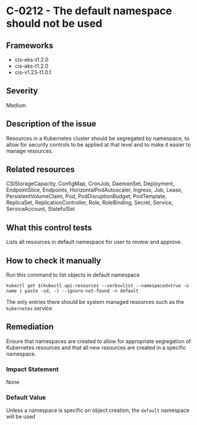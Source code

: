 # C-0212 - The default namespace should not be used

## Frameworks
* cis-eks-t1.2.0
* cis-aks-t1.2.0
* cis-v1.23-t1.0.1
 
## Severity
Medium

## Description of the issue
Resources in a Kubernetes cluster should be segregated by namespace, to allow for security controls to be applied at that level and to make it easier to manage resources.
 
## Related resources
CSIStorageCapacity, ConfigMap, CronJob, DaemonSet, Deployment, EndpointSlice, Endpoints, HorizontalPodAutoscaler, Ingress, Job, Lease, PersistentVolumeClaim, Pod, PodDisruptionBudget, PodTemplate, ReplicaSet, ReplicationController, Role, RoleBinding, Secret, Service, ServiceAccount, StatefulSet
 
## What this control tests 
Lists all resources in default namespace for user to review and approve.
 
## How to check it manually 
Run this command to list objects in default namespace

 
```
kubectl get $(kubectl api-resources --verbs=list --namespaced=true -o name | paste -sd, -) --ignore-not-found -n default

```
 The only entries there should be system managed resources such as the `kubernetes` service
 
## Remediation
Ensure that namespaces are created to allow for appropriate segregation of Kubernetes resources and that all new resources are created in a specific namespace.
 
### Impact Statement
None
 
### Default Value
Unless a namespace is specific on object creation, the `default` namespace will be used
 
